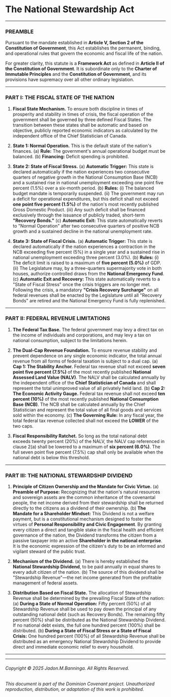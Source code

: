 # The National Stewardship Act

---

### PREAMBLE

Pursuant to the mandate established in **Article V, Section 2 of the Constitution of Government**, this Act establishes the permanent, binding, and operational rules that govern the economic and fiscal life of the nation.

For greater clarity, this statute is a **Framework Act** as defined in **Article II of the Constitution of Government**. It is subordinate only to the **Charter of Immutable Principles** and the **Constitution of Government**, and its provisions have supremacy over all other ordinary legislation.

---

### PART I: THE FISCAL STATE OF THE NATION

1.  **Fiscal State Mechanism.** To ensure both discipline in times of prosperity and stability in times of crisis, the fiscal operation of the government shall be governed by three defined Fiscal States. The transition between these states shall be automatic and based on objective, publicly reported economic indicators as calculated by the independent office of the Chief Statistician of Canada.

2.  **State 1: Normal Operation.** This is the default state of the nation's finances.
    (a) **Rule:** The government's annual operational budget must be balanced.
    (b) **Financing:** Deficit spending is prohibited.

3.  **State 2: State of Fiscal Stress.**
    (a) **Automatic Trigger:** This state is declared automatically if the nation experiences two consecutive quarters of negative growth in the National Consumption Base (NCB) and a sustained rise in national unemployment exceeding one point five percent (1.5%) over a six-month period.
    (b) **Rules:**
        (i) The balanced budget mandate is temporarily suspended.
        (ii) The government may run a deficit for operational expenditures, but this deficit shall not exceed **one point five percent (1.5%)** of the nation's most recently published Gross Domestic Product.
        (iii) Any such deficit shall be financed exclusively through the issuance of publicly traded, short-term **"Recovery Bonds."**
    (c) **Automatic Exit:** This state automatically reverts to "Normal Operation" after two consecutive quarters of positive NCB growth and a sustained decline in the national unemployment rate.

4.  **State 3: State of Fiscal Crisis.**
    (a) **Automatic Trigger:** This state is declared automatically if the nation experiences a contraction in the NCB exceeding five percent (5%) in a single year and a sustained rise in national unemployment exceeding three percent (3.0%).
    (b) **Rules:**
        (i) The deficit limit is raised to a maximum of **five percent (5.0%)** of GDP.
        (ii) The Legislature may, by a three-quarters supermajority vote in both houses, authorize controlled draws from the **National Emergency Fund**.
    (c) **Automatic Exit and Recovery:** This state automatically reverts to a "State of Fiscal Stress" once the crisis triggers are no longer met. Following the crisis, a mandatory **"Crisis Recovery Surcharge"** on all federal revenues shall be enacted by the Legislature until all "Recovery Bonds" are retired and the National Emergency Fund is fully replenished.

---

### PART II: FEDERAL REVENUE LIMITATIONS

1.  **The Federal Tax Base.** The federal government may levy a direct tax on the income of individuals and corporations, and may levy a tax on national consumption, subject to the limitations herein.

2.  **The Dual-Cap Revenue Foundation.** To ensure revenue stability and prevent dependence on any single economic indicator, the total annual revenue from all forms of federal taxation is subject to a dual cap.
    (a) **Cap 1: The Stability Anchor.** Federal tax revenue shall not exceed **seven point five percent (7.5%)** of the most recently published **National Assessed Land Value (NALV)**. The NALV shall be calculated annually by the independent office of the **Chief Statistician of Canada** and shall represent the total unimproved value of all privately held land.
    (b) **Cap 2: The Economic Activity Gauge.** Federal tax revenue shall not exceed **ten percent (10%)** of the most recently published **National Consumption Base (NCB)**. The NCB shall be calculated annually by the Chief Statistician and represent the total value of all final goods and services sold within the economy.
    (c) **The Governing Rule:** In any fiscal year, the total federal tax revenue collected shall not exceed the **LOWER** of the two caps.

3.  **Fiscal Responsibility Ratchet.** So long as the total national debt exceeds twenty percent (20%) of the NALV, the NALV cap referenced in clause 2(a) shall be lowered to a maximum of **six percent (6.0%)**. The full seven point five percent (7.5%) cap shall only be available when the national debt is below this threshold.

---

### PART III: THE NATIONAL STEWARDSHIP DIVIDEND

1.  **Principle of Citizen Ownership and the Mandate for Civic Virtue.**
    (a) **Preamble of Purpose:** Recognizing that the nation's natural resources and sovereign assets are the common inheritance of the covenantal people, the net income derived from their stewardship shall be returned directly to the citizens as a dividend of their ownership.
    (b) **The Mandate for a Shareholder Mindset:** This Dividend is not a welfare payment, but is a constitutional mechanism designed to foster the virtues of **Personal Responsibility and Civic Engagement**. By granting every citizen a direct and tangible stake in the fiscal health and efficient governance of the nation, the Dividend transforms the citizen from a passive taxpayer into an active **Shareholder in the national enterprise**. It is the economic expression of the citizen's duty to be an informed and vigilant steward of the public trust.

2.  **Mechanism of the Dividend.**
    (a) There is hereby established the **National Stewardship Dividend**, to be paid annually in equal shares to every adult citizen of the nation.
    (b) The source of this dividend shall be "Stewardship Revenue"—the net income generated from the profitable management of federal assets.

3.  **Distribution Based on Fiscal State.** The allocation of Stewardship Revenue shall be determined by the prevailing Fiscal State of the nation:
    (a) **During a State of Normal Operation:** Fifty percent (50%) of all Stewardship Revenue shall be used to pay down the principal of any outstanding national debt (such as Recovery Bonds). The remaining fifty percent (50%) shall be distributed as the National Stewardship Dividend. If no national debt exists, the full one hundred percent (100%) shall be distributed.
    (b) **During a State of Fiscal Stress or a State of Fiscal Crisis:** One hundred percent (100%) of all Stewardship Revenue shall be distributed as an emergency National Stewardship Dividend to provide direct and immediate economic relief to every household.
    
---
---
###### Copyright © 2025 Jadon.M.Banninga. All Rights Reserved.

###### This document is part of the Dominion Covenant project. Unauthorized reproduction, distribution, or adaptation of this work is prohibited.